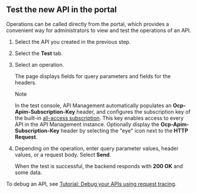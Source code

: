 ## Test the new API in the portal

Operations can be called directly from the portal, which provides a convenient way for administrators to view and test the operations of an API.  

1. Select the API you created in the previous step.
1. Select the **Test** tab.
1. Select an operation.

    The page displays fields for query parameters and fields for the headers.

    > [!NOTE]
    > In the test console, API Management automatically populates an **Ocp-Apim-Subscription-Key** header, and configures the subscription key of the built-in [all-access subscription](../articles/api-management/api-management-subscriptions.md#all-access-subscription). This key enables access to every API in the API Management instance. Optionally display the **Ocp-Apim-Subscription-Key** header by selecting the "eye" icon next to the **HTTP Request**.

1. Depending on the operation, enter query parameter values, header values, or a request body. Select **Send**.

    When the test is successful, the backend responds with **200 OK** and some data.

To debug an API, see [Tutorial: Debug your APIs using request tracing](../articles/api-management/api-management-howto-api-inspector.md).